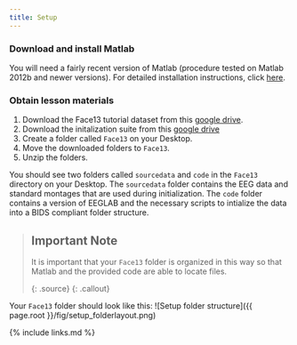```yaml
---
title: Setup
---
```


### Download and install Matlab

You will need a fairly recent version of Matlab (procedure tested on Matlab 2012b and newer versions). For detailed installation instructions, click [here](https://www.mathworks.com/help/compiler/install-the-matlab-runtime.html).

### Obtain lesson materials

1. Download the Face13 tutorial dataset from this [google drive](https://drive.google.com/file/d/1AWgN0DOstCw7UB5puxHL_beddNzPZ__v/view?usp=sharing). 
2. Download the initalization suite from this [google drive](https://drive.google.com/file/d/1p1OCsOdu27Tg_QYhNx_mJIkNm3ygyekr/view?usp=sharing)
3. Create a folder called `Face13` on your Desktop.
4. Move the downloaded folders to `Face13`.
5. Unzip the folders. 

You should see two folders called `sourcedata` and `code` in the `Face13` directory on your Desktop. The `sourcedata` folder contains the EEG data and standard montages that are used during initialization. The `code` folder contains a version of EEGLAB and the necessary scripts to intialize the data into a BIDS compliant folder structure.

> ## Important Note
> It is important that your `Face13` folder is organized in this way so that Matlab and the provided code are able to locate files. 
> 
> {: .source}
{: .callout}

Your `Face13` folder should look like this:
![Setup folder structure]({{ page.root }}/fig/setup_folderlayout.png)


{% include links.md %}
